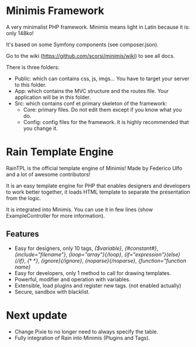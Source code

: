 # Minimis Framework
A very minimalist PHP framework. Minimis means light in Latin because it is: only 148ko!

It's based on some Symfony components (see composer.json).

Go to the wiki (https://github.com/scorsi/minimis/wiki) to see all docs.

There is three folders:
 - Public: which can contains css, js, imgs... You have to target your server to this folder.
 - App: which contains the MVC structure and the routes file. Your application will be in this folder.
 - Src: which contains conf et primary skeleton of the framework:
    - Core: primary files. Do not edit them except if you know what you do.
    - Config: config files for the framework. It is highly recommended that you change it.

# Rain Template Engine
RainTPL is the official template engine of Minimis!
Made by Federico Ulfo and a lot of awesome contributors!

It is an easy template engine for PHP that enables designers and developers to work better together, it loads HTML template to separate the presentation from the logic.

It is integrated into Minimis. You can use it in few lines (show ExampleController for more information).

## Features
* Easy for designers, only 10 tags, *{$variable}*, *{#constant#}*, *{include="filename"}*, *{loop="array"}{/loop}*, *{if="expression"}{else}{/if}*, *{*\* \**}*, *{ignore}{/ignore}*, *{noparse}{/noparse}*, *{function="function name}*
* Easy for developers, only 1 method to call for drawing templates.
* Powerful, modifier and operation with variables.
* Extensible, load plugins and register new tags. (not enabled actually)
* Secure, sandbox with blacklist.

# Next update
- Change Pixie to no longer need to always specify the table.
- Fully integration of Rain into Minimis (Plugins and Tags).
